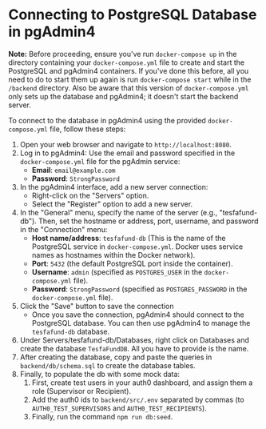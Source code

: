 # Connecting to PostgreSQL Database in pgAdmin4

**Note:** Before proceeding, ensure you've run `docker-compose up` in the directory containing your `docker-compose.yml` file to create and start the PostgreSQL and pgAdmin4 containers. If you've done this before, all you need to do to start them up again is run `docker-compose start` while in the `/backend` directory. Also be aware that this version of `docker-compose.yml` only sets up the database and pgAdmin4; it doesn't start the backend server.

To connect to the database in pgAdmin4 using the provided `docker-compose.yml` file, follow these steps:

1. Open your web browser and navigate to `http://localhost:8080`.
2. Log in to pgAdmin4: Use the email and password specified in the `docker-compose.yml` file for the pgAdmin service:
   - **Email**: `email@example.com`
   - **Password**: `StrongPassword`
3. In the pgAdmin4 interface, add a new server connection:
   - Right-click on the "Servers" option.
   - Select the "Register" option to add a new server.
4. In the "General" menu, specify the name of the server (e.g., "tesfafund-db"). Then, set the hostname or address, port, username, and password in the "Connection" menu:
   - **Host name/address**: `tesfafund-db` (This is the name of the PostgreSQL service in `docker-compose.yml`. Docker uses service names as hostnames within the Docker network).
   - **Port**: `5432` (the default PostgreSQL port inside the container).
   - **Username**: `admin` (specified as `POSTGRES_USER` in the `docker-compose.yml` file).
   - **Password**: `StrongPassword` (specified as `POSTGRES_PASSWORD` in the `docker-compose.yml` file).
5. Click the "Save" button to save the connection
   - Once you save the connection, pgAdmin4 should connect to the PostgreSQL database. You can then use pgAdmin4 to manage the `tesfafund-db` database.
6. Under Servers/tesfafund-db/Databases, right click on Databases and create the database `TesfaFundDB`. All you have to provide is the name.
7. After creating the database, copy and paste the queries in `backend/db/schema.sql` to create the database tables.
8. Finally, to populate the db with some mock data:
   1. First, create test users in your auth0 dashboard, and assign them a role (Supervisor or Recipient).
   2. Add the auth0 ids to `backend/src/.env` separated by commas (to `AUTH0_TEST_SUPERVISORS` and `AUTH0_TEST_RECIPIENTS`).
   3. Finally, run the command `npm run db:seed`.
